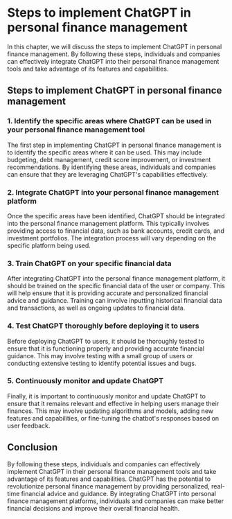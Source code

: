 Steps to implement ChatGPT in personal finance management
=========================================================================================================================

In this chapter, we will discuss the steps to implement ChatGPT in personal finance management. By following these steps, individuals and companies can effectively integrate ChatGPT into their personal finance management tools and take advantage of its features and capabilities.

Steps to implement ChatGPT in personal finance management
---------------------------------------------------------

### 1. Identify the specific areas where ChatGPT can be used in your personal finance management tool

The first step in implementing ChatGPT in personal finance management is to identify the specific areas where it can be used. This may include budgeting, debt management, credit score improvement, or investment recommendations. By identifying these areas, individuals and companies can ensure that they are leveraging ChatGPT's capabilities effectively.

### 2. Integrate ChatGPT into your personal finance management platform

Once the specific areas have been identified, ChatGPT should be integrated into the personal finance management platform. This typically involves providing access to financial data, such as bank accounts, credit cards, and investment portfolios. The integration process will vary depending on the specific platform being used.

### 3. Train ChatGPT on your specific financial data

After integrating ChatGPT into the personal finance management platform, it should be trained on the specific financial data of the user or company. This will help ensure that it is providing accurate and personalized financial advice and guidance. Training can involve inputting historical financial data and transactions, as well as ongoing updates to financial data.

### 4. Test ChatGPT thoroughly before deploying it to users

Before deploying ChatGPT to users, it should be thoroughly tested to ensure that it is functioning properly and providing accurate financial guidance. This may involve testing with a small group of users or conducting extensive testing to identify potential issues and bugs.

### 5. Continuously monitor and update ChatGPT

Finally, it is important to continuously monitor and update ChatGPT to ensure that it remains relevant and effective in helping users manage their finances. This may involve updating algorithms and models, adding new features and capabilities, or fine-tuning the chatbot's responses based on user feedback.

Conclusion
----------

By following these steps, individuals and companies can effectively implement ChatGPT in their personal finance management tools and take advantage of its features and capabilities. ChatGPT has the potential to revolutionize personal finance management by providing personalized, real-time financial advice and guidance. By integrating ChatGPT into personal finance management platforms, individuals and companies can make better financial decisions and improve their overall financial health.
